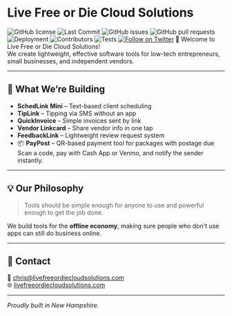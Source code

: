 # Live Free or Die Cloud Solutions
![GitHub license](https://img.shields.io/github/license/lfodcloud/company-overview)
![Last Commit](https://img.shields.io/github/last-commit/lfodcloud/company-overview)
![GitHub issues](https://img.shields.io/github/issues/lfodcloud/company-overview)
![GitHub pull requests](https://img.shields.io/github/issues-pr/lfodcloud/company-overview)
![Deployment](https://img.shields.io/badge/deployment-pending-lightgrey)
![Contributors](https://img.shields.io/github/contributors/lfodcloud/company-overview)
![Tests](https://img.shields.io/badge/tests-passing-brightgreen)
[![Follow on Twitter](https://img.shields.io/twitter/follow/lfodcloud?style=social)](https://twitter.com/lfodcloud)
👋 Welcome to Live Free or Die Cloud Solutions!  
We create lightweight, effective software tools for low-tech entrepreneurs, small businesses, and independent vendors.

---

## 🚀 What We’re Building

- **SchedLink Mini** – Text-based client scheduling
- **TipLink** – Tipping via SMS without an app
- **QuickInvoice** – Simple invoices sent by link
- **Vendor Linkcard** – Share vendor info in one tap
- **FeedbackLink** – Lightweight review request system
- 📦 **PayPost** – QR-based payment tool for packages with postage due  
Scan a code, pay with Cash App or Venmo, and notify the sender instantly.
---

## 💡 Our Philosophy

> Tools should be simple enough for anyone to use and powerful enough to get the job done.

We build tools for the **offline economy**, making sure people who don't use apps can still do business online.

---

## 👥 Contact

📧 chris@livefreeordiecloudsolutions.com  
🌐 [livefreeordiecloudsolutions.com](https://livefreeordiecloudsolutions.com)

---

*Proudly built in New Hampshire.*
